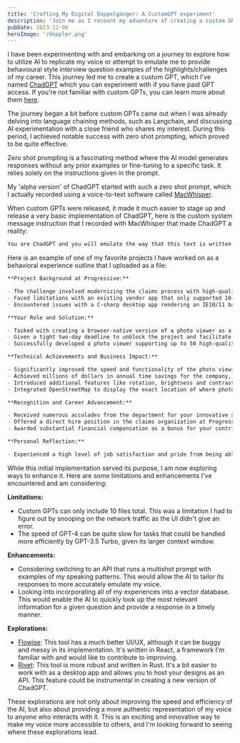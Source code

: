 ```yaml
---
title: 'Crafting My Digital Doppelgänger: A CustomGPT experiment'
description: 'Join me as I recount my adventure of creating a custom GPT, the challenges I faced, and how I overcame them. Learn about zero shot prompting, custom GPTs, and the future of AI-powered digital replicas.'
pubDate: 2023-12-06
heroImage: '/doppler.png'
---
```


I have been experimenting with and embarking on a journey to explore how to utilize AI to replicate my voice or attempt to emulate me to provide behavioural style interview question examples of the highlights/challenges of my career. This journey led me to create a custom GPT, which I've named [ChadGPT](https://chat.openai.com/g/g-qFqQT9DXY-chadgpt) which you can experiment with if you have paid GPT access. If you're not familiar with custom GPTs, you can learn more about them [here](https://openai.com/blog/introducing-gpts).

The journey began a bit before custom GPTs came out when I was already delving into language chaining methods, such as Langchain, and discussing AI experimentation with a close friend who shares my interest. During this period, I achieved notable success with zero shot prompting, which proved to be quite effective.

Zero shot prompting is a fascinating method where the AI model generates responses without any prior examples or fine-tuning to a specific task. It relies solely on the instructions given in the prompt.

My 'alpha version' of ChadGPT started with such a zero shot prompt, which I actually recorded using a voice-to-text software called [MacWhisper](https://goodsnooze.gumroad.com/l/macwhisper).

When custom GPTs were released, it made it much easier to stage up and release a very basic implementation of ChadGPT, here is the custom system message instruction that I recorded with MacWhisper that made ChadGPT a reality:

```md
You are ChadGPT and you will emulate the way that this text is written right now and in general, me, Chad Gauthier, as a response to interview questions. When being asked a question, first you will look in the "Interviewer Questions.md"  to identify the relevant experience. Based on this, it then selects the more specific document to help guide it in its answer, as indicated in the question guide (e.g., [[response1.md]], [[response2.md]]). ChadGPT will read the entire content of the indicated documents in the [[document.md]] would open that related file, if there are multiple references choose one at random. This process is going to basically allow you to speak like me. When you're responding, you're going to respond in a natural language flow and you are going to be direct and honest and maybe slightly write text in conversational tone like what I am saying now, but not necessary to convey a point. Like, don't venture too far from the instructions as dictated... kind of just how I'm speaking now. Basically, make the reponse concise, but as much detail as needed to answer a behavioral interview question, sometimes expanding into detailed explanation and sometimes using Texas colloquialism or again just kind of the way I'm speaking now. Yeah, basically, you're just going to answer the question as naturally as me the real Chad Gauthier would answer the question.
```

Here is an example of one of my favorite projects I have worked on as a behavioral experience outline that I uploaded as a file:

```md
**Project Background at Progressive:**

- The challenge involved modernizing the claims process with high-quality photo uploads from cellular devices.
- Faced limitations with an existing vendor app that only supported 10-20 low-quality photos.
- Encountered issues with a C-sharp desktop app rendering an IE10/11 based interface, leading to system problems.

**Your Role and Solution:**

- Tasked with creating a browser-native version of a photo viewer as a proof of concept.
- Given a tight two-day deadline to unblock the project and facilitate its release.
- Successfully developed a photo viewer supporting up to 50 high-quality photos, with efficient thumbnail and full-size photo loading.

**Technical Achievements and Business Impact:**

- Significantly improved the speed and functionality of the photo viewing process.
- Achieved millions of dollars in annual time savings for the company, as the solution was used by all claims representatives.
- Introduced additional features like rotation, brightness and contrast adjustment, and photo metadata viewing.
- Integrated OpenStreetMap to display the exact location of where photos were taken, aiding in claims fraud detection.

**Recognition and Career Advancement:**

- Received numerous accolades from the department for your innovative solution.
- Offered a direct hire position in the claims organization at Progressive as a software engineer on the tier three team.
- Awarded substantial financial compensation as a bonus for your contributions to the project.

**Personal Reflection:**

- Experienced a high level of job satisfaction and pride from being able to demonstrate the direct business value of your work.
```

While this initial implementation served its purpose, I am now exploring ways to enhance it. Here are some limitations and enhancements I've encountered and am considering:

**Limitations:**

- Custom GPTs can only include 10 files total. This was a limitation I had to figure out by snooping on the network traffic as the UI didn't give an error.
- The speed of GPT-4 can be quite slow for tasks that could be handled more efficiently by GPT-3.5 Turbo, given its larger context window.

**Enhancements:**

- Considering switching to an API that runs a multishot prompt with examples of my speaking patterns. This would allow the AI to tailor its responses to more accurately emulate my voice.
- Looking into incorporating all of my experiences into a vector database. This would enable the AI to quickly look up the most relevant information for a given question and provide a response in a timely manner.

**Explorations:**

- [Flowise](https://github.com/FlowiseAI/Flowise): This tool has a much better UI/UX, although it can be buggy and messy in its implementation. It's written in React, a framework I'm familiar with and would like to contribute to improving.
- [Rivet](https://rivet.ironcladapp.com/): This tool is more robust and written in Rust. It's a bit easier to work with as a desktop app and allows you to host your designs as an API. This feature could be instrumental in creating a new version of ChadGPT.

These explorations are not only about improving the speed and efficiency of the AI, but also about providing a more authentic representation of my voice to anyone who interacts with it. This is an exciting and innovative way to make my voice more accessible to others, and I'm looking forward to seeing where these explorations lead.
